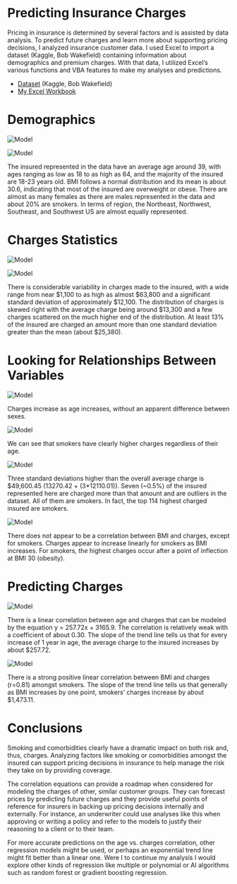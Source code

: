 # Predicting Insurance Charges

Pricing in insurance is determined by several factors and is assisted by data analysis. To predict future charges and learn more about supporting pricing decisions, I analyzed insurance customer data. I used Excel to import a dataset (Kaggle, Bob Wakefield) containing information about demographics and premium charges. With that data, I utilized Excel’s various functions and VBA features to make my analyses and predictions.
- [Dataset](https://www.kaggle.com/datasets/thedevastator/prediction-of-insurance-charges-using-age-gender) (Kaggle, Bob Wakefield)
- [My Excel Workbook](https://github.com/mwdemos/Data-Analysis-Portfolio/blob/main/Predicting%20Insurance%20Charges/Insurance.xlsx)

# Demographics

![Model](https://github.com/mwdemos/Data-Analysis-Portfolio/blob/main/Predicting%20Insurance%20Charges/Images/demographics.png)

![Model](https://github.com/mwdemos/Data-Analysis-Portfolio/blob/main/Predicting%20Insurance%20Charges/Images/age_bmi_distributions.png)

The insured represented in the data have an average age around 39, with ages ranging as low as 18 to as high as 64, and the majority of the insured are 18-23 years old. BMI follows a normal distribution and its mean is about 30.6, indicating that most of the insured are overweight or obese. There are almost as many females as there are males represented in the data and about 20% are smokers. In terms of region, the Northeast, Northwest, Southeast, and Southwest US are almost equally represented.

# Charges Statistics

![Model](https://github.com/mwdemos/Data-Analysis-Portfolio/blob/main/Predicting%20Insurance%20Charges/Images/charges_stats.png)

![Model](https://github.com/mwdemos/Data-Analysis-Portfolio/blob/main/Predicting%20Insurance%20Charges/Images/charges_distribution.png)

There is considerable variability in charges made to the insured, with a wide range from near $1,100 to as high as almost $63,800 and a significant standard deviation of approximately $12,100. The distribution of charges is skewed right with the average charge being around $13,300 and a few charges scattered on the much higher end of the distribution. At least 13% of the insured are charged an amount more than one standard deviation greater than the mean (about $25,380).

# Looking for Relationships Between Variables

![Model](https://github.com/mwdemos/Data-Analysis-Portfolio/blob/main/Predicting%20Insurance%20Charges/Images/age_vs_charges_groupedBySex.png)

Charges increase as age increases, without an apparent difference between sexes.

![Model](https://github.com/mwdemos/Data-Analysis-Portfolio/blob/main/Predicting%20Insurance%20Charges/Images/age_vs_charges_groupedBySmokers.png)

We can see that smokers have clearly higher charges regardless of their age.

![Model](https://github.com/mwdemos/Data-Analysis-Portfolio/blob/main/Predicting%20Insurance%20Charges/Images/charges_outliers.png)

Three standard deviations higher than the overall average charge is $49,600.45 (13270.42 + (3*12110.01)). Seven (~0.5%) of the insured represented here are charged more than that amount and are outliers in the dataset. All of them are smokers. In fact, the top 114 highest charged insured are smokers.

![Model](https://github.com/mwdemos/Data-Analysis-Portfolio/blob/main/Predicting%20Insurance%20Charges/Images/bmi_vs_charges_groupedBySmoker.png)

There does not appear to be a correlation between BMI and charges, except for smokers. Charges appear to increase linearly for smokers as BMI increases. For smokers, the highest charges occur after a point of inflection at BMI 30 (obesity).

# Predicting Charges

![Model](https://github.com/mwdemos/Data-Analysis-Portfolio/blob/main/Predicting%20Insurance%20Charges/Images/regression_age_vs_charges.png)

There is a linear correlation between age and charges that can be modeled by the equation y = 257.72x + 3165.9. The correlation is relatively weak with a coefficient of about 0.30. The slope of the trend line tells us that for every increase of 1 year in age, the average charge to the insured increases by about $257.72.

![Model](https://github.com/mwdemos/Data-Analysis-Portfolio/blob/main/Predicting%20Insurance%20Charges/Images/regression_bmi_vs_charges_smokers.png)

There is a strong positive linear correlation between BMI and charges (r=0.81) amongst smokers. The slope of the trend line tells us that generally as BMI increases by one point, smokers’ charges increase by about $1,473.11.

# Conclusions

Smoking and comorbidities clearly have a dramatic impact on both risk and, thus, charges. Analyzing factors like smoking or comorbidities amongst the insured can support pricing decisions in insurance to help manage the risk they take on by providing coverage.

The correlation equations can provide a roadmap when considered for modeling the charges of other, similar customer groups. They can forecast prices by predicting future charges and they provide useful points of reference for insurers in backing up pricing decisions internally and externally. For instance, an underwriter could use analyses like this when approving or writing a policy and refer to the models to justify their reasoning to a client or to their team.

For more accurate predictions on the age vs. charges correlation, other regression models might be used, or perhaps an exponential trend line might fit better than a linear one. Were I to continue my analysis I would explore other kinds of regression like multiple or polynomial or AI algorithms such as random forest or gradient boosting regression.
